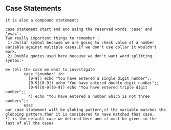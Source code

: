 ## Case Statements
    it is also a compound statements

    case statement start and end using the reserved words 'case' and 'esac':
    Two really important things to remember :
     1).Dollar symbol because we are going to check value of a number variable against multiple cases.If we don't use dollar it wouldn't work.
     2).Double quotes used here because we don't want word splitting.
    syntax:-
    
    we tell the case we want to investigate
            case "$number" in:
              [0-9]) echo "You have entered a single digit number";;
              [0-9][0-9]) echo "You have entered double digit number";;
              [0-9][0-9][0-9]) echo "You have entered triple digit number";;
              *) echo "You have entered a number which is not three numbers";;
            esac
    our case statement will be globing pattern,if the variable matches the globbing pattern,then it is considered to have matched that case.
    *) is the default case we defined here and it must be given in the last of all the cases
    
    
